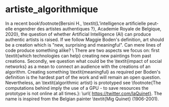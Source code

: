 # artiste_algorithmique

In a recent book\footnote{Bersini H., \textit{L’intelligence artificielle peut-elle engendrer des artistes authentiques ?}, Academie Royale de Belgique, 2020}, the question of whether Artificial Intelligence (AI) can produce authentic artists is raised. If we follow Maggie Boden's definition, art should be a creation which is "new, surprising and meaningful". Can mere lines of code produce something alike?
\\
There are two aspects we focus on: first \textit{which technologies can help} creating new paintings from past creations. Secondly, we question what could be the \textit{impact of social networks} as a mean to connect an audience with the creations of an algorithm. Creating something \textit{meaningful} as required per Boden's definition is the hardest part of the work and will remain an open question. Nevertheless, an \textit{algorithmic artist} is prototyped see \footnote{The computations behind imply the use of a GPU - to save resources the prototype is not online at all times.}: \url{ https://twitter.com/IaQuinet}. The name is inspired from the Belgian painter \textit{Mig Quinet} (1906-2001).
